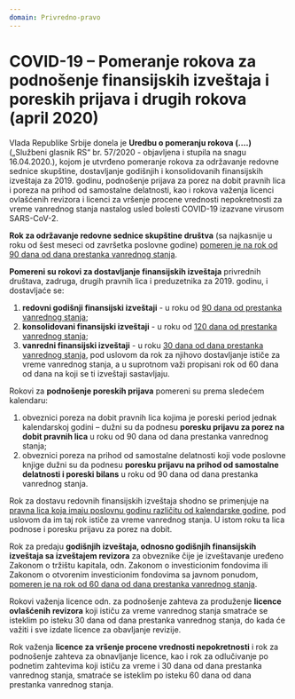 ```yaml
---
domain: Privredno-pravo
---
```


# COVID-19 – Pomeranje rokova za podnošenje finansijskih izveštaja i poreskih prijava i drugih rokova (april 2020)

Vlada Republike Srbije donela je **Uredbu o pomeranju rokova (….)** („Službeni glasnik RS“ br. 57/2020 - objavljena i stupila na snagu 16.04.2020.), kojom je utvrđeno pomeranje rokova za održavanje redovne sednice skupštine, dostavljanje godišnjih i konsolidovanih finansijskih izveštaja za 2019. godinu, podnošenje prijava za porez na dobit pravnih lica i poreza na prihod od samostalne delatnosti, kao i rokova važenja licenci ovlašćenih revizora i licenci za vršenje procene vrednosti nepokretnosti za vreme vanrednog stanja nastalog usled bolesti COVID-19 izazvane virusom SARS-CoV-2.

**Rok za održavanje redovne sednice skupštine društva** (sa najkasnije u roku od šest meseci od završetka poslovne godine) <u>pomeren je na rok od 90 dana od dana prestanka vanrednog stanja</u>.

**Pomereni su rokovi za dostavljanje finansijskih izveštaja** privrednih društava, zadruga, drugih pravnih lica i preduzetnika za 2019. godinu, i dostavljaće se:

1. **redovni godišnji finansijski izveštaji** - u roku od <u>90 dana od prestanka vanrednog stanja</u>;
1. **konsolidovani finansijski izveštaji** - u roku od <u>120 dana od prestanka vanrednog stanja</u>;
1. **vanredni finansijski izveštaji** - u roku <u>30 dana od dana prestanka vanrednog stanja</u>, pod uslovom da rok za njihovo dostavljanje ističe za vreme vanrednog stanja, a u suprotnom važi propisani rok od 60 dana od dana na koji se ti izveštaji sastavljaju.

Rokovi za **podnošenje poreskih prijava** pomereni su prema sledećem kalendaru:

1. obveznici poreza na dobit pravnih lica kojima je poreski period jednak kalendarskoj godini – dužni su da podnesu **poresku prijavu za porez na dobit pravnih lica** u roku od 90 dana od dana prestanka vanrednog stanja;
1. obveznici poreza na prihod od samostalne delatnosti koji vode poslovne knjige dužni su da podnesu **poresku prijavu na prihod od samostalne delatnosti i poreski bilans** u roku od 90 dana od dana prestanka vanrednog stanja.

Rok za dostavu redovnih finansijskih izveštaja shodno se primenjuje na <u>pravna lica koja imaju poslovnu godinu različitu od kalendarske godine</u>, pod uslovom da im taj rok ističe za vreme vanrednog stanja. U istom roku ta lica podnose i poresku prijavu za porez na dobit.

Rok za predaju **godišnjih izveštaja, odnosno godišnjih finansijskih izveštaja sa izveštajem revizora** za obveznike čije je izveštavanje uređeno Zakonom o tržištu kapitala, odn. Zakonom o investicionim fondovima ili Zakonom o otvorenim investicionim fondovima sa javnom ponudom, <u>pomeren je na rok od 60 dana od dana prestanka vanrednog stanja</u>.

Rokovi važenja licence odn. za podnošenje zahteva za produženje **licence ovlašćenih revizora** koji ističu za vreme vanrednog stanja smatraće se isteklim po isteku 30 dana od dana prestanka vanrednog stanja, do kada će važiti i sve izdate licence za obavljanje revizije.

Rok važenja **licence za vršenje procene vrednosti nepokretnosti** i rok za podnošenje zahteva za obnavljanje licence, kao i rok za odlučivanje po podnetim zahtevima koji ističu za vreme i 30 dana od dana prestanka vanrednog stanja, smatraće se isteklim po isteku 60 dana od dana prestanka vanrednog stanja.
